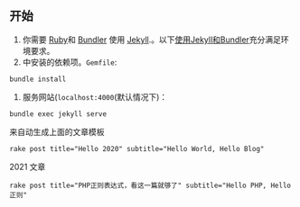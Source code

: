 ## 开始

1. 你需要 [Ruby](https://www.ruby-lang.org/en/)和 [Bundler](https://bundler.io/) 使用 [Jekyll](https://jekyllrb.com/).。以下[使用Jekyll和Bundler](https://jekyllrb.com/tutorials/using-jekyll-with-bundler/)充分满足环境要求。
2. 中安装的依赖项。`Gemfile`:

```
bundle install 
```

1. 服务网站(`localhost:4000`(默认情况下)：

```
bundle exec jekyll serve  
```

来自动生成上面的文章模板
```
rake post title="Hello 2020" subtitle="Hello World, Hello Blog"
```

2021 文章

```
rake post title="PHP正则表达式，看这一篇就够了" subtitle="Hello PHP, Hello 正则"
```

